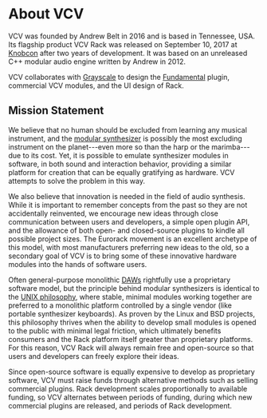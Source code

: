 # About VCV

VCV was founded by Andrew Belt in 2016 and is based in Tennessee, USA.
Its flagship product VCV Rack was released on September 10, 2017 at [Knobcon](https://knobcon.com/) after two years of development.
It was based on an unreleased C++ modular audio engine written by Andrew in 2012.

VCV collaborates with [Grayscale](http://grayscale.info/) to design the [Fundamental](https://vcvrack.com/Fundamental) plugin, commercial VCV modules, and the UI design of Rack.

## Mission Statement

We believe that no human should be excluded from learning any musical instrument, and the [modular synthesizer](https://en.wikipedia.org/wiki/Modular_synthesizer) is possibly the most excluding instrument on the planet---even more so than the harp or the marimba---due to its cost.
Yet, it is possible to emulate synthesizer modules in software, in both sound and interaction behavior, providing a similar platform for creation that can be equally gratifying as hardware.
VCV attempts to solve the problem in this way.

We also believe that innovation is needed in the field of audio synthesis.
While it is important to remember concepts from the past so they are not accidentally reinvented, we encourage new ideas through close communication between users and developers, a simple open plugin API, and the allowance of both open- and closed-source plugins to kindle all possible project sizes.
The Eurorack movement is an excellent archetype of this model, with most manufacturers preferring new ideas to the old, so a secondary goal of VCV is to bring some of these innovative hardware modules into the hands of software users.

Often general-purpose monolithic [DAWs](https://en.wikipedia.org/wiki/Digital_audio_workstation) rightfully use a proprietary software model, but the principle behind modular synthesizers is identical to the [UNIX philosophy](https://en.wikipedia.org/wiki/Unix_philosophy), where stable, minimal modules working together are preferred to a monolithic platform controlled by a single vendor (like portable synthesizer keyboards).
As proven by the Linux and BSD projects, this philosophy thrives when the ability to develop small modules is opened to the public with minimal legal friction, which ultimately benefits consumers and the Rack platform itself greater than proprietary platforms.
For this reason, VCV Rack will always remain free and open-source so that users and developers can freely explore their ideas.

Since open-source software is equally expensive to develop as proprietary software, VCV must raise funds through alternative methods such as selling commercial plugins.
Rack development scales proportionally to available funding, so VCV alternates between periods of funding, during which new commercial plugins are released, and periods of Rack development.
